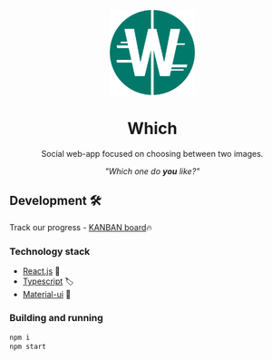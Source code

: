 <p align="center">
  <a href="https://which-ecosystem.github.io/" rel="noopener" target="_blank"><img width="150" src="public/which-logo-512.png" alt="Which logo"></a></p>
</p>
<h1 align="center"> Which </h1>

<p align="center">Social web-app focused on choosing between two images.</p>

<p align="center"><i>"Which one do <b>you</b> like?"</i></p>

## Development :hammer_and_wrench:
Track our progress - [KANBAN board](https://github.com/orgs/which-ecosystem/projects/1):fire:

### Technology stack
- [React.js](https://reactjs.org) :rocket:
- [Typescript](https://www.typescriptlang.org/) :label:
- [Material-ui](https://material-ui.com/) :lipstick:

### Building and running
```
npm i
npm start
```
